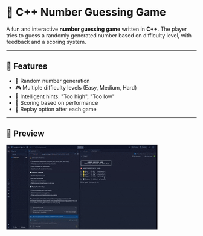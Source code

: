 # 🎯 C++ Number Guessing Game

A fun and interactive **number guessing game** written in **C++**. The player tries to guess a randomly generated number based on difficulty level, with feedback and a scoring system.

---

## 📌 Features

- 🔢 Random number generation  
- 🎮 Multiple difficulty levels (Easy, Medium, Hard)  
- 🧠 Intelligent hints: "Too high", "Too low"  
- 💯 Scoring based on performance  
- 🔁 Replay option after each game

---

## 🎥 Preview
![c++ gif](https://raw.githubusercontent.com/r1zchi/Cpp-Guessing-Game/main/readme-gif/c++.gif)
